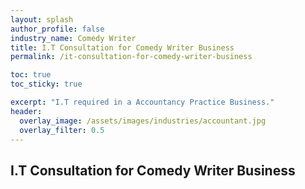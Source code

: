 ```yaml
---
layout: splash 
author_profile: false 
industry_name: Comedy Writer
title: I.T Consultation for Comedy Writer Business
permalink: /it-consultation-for-comedy-writer-business

toc: true
toc_sticky: true

excerpt: "I.T required in a Accountancy Practice Business."
header:
  overlay_image: /assets/images/industries/accountant.jpg
  overlay_filter: 0.5 
---
```


## I.T Consultation for Comedy Writer Business